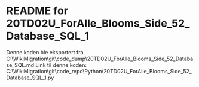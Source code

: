 # README for 20TD02U_ForAlle_Blooms_Side_52_Database_SQL_1
Denne koden ble eksportert fra C:\WikiMigration\git\code_dump\20TD02U_ForAlle_Blooms_Side_52_Database_SQL.md
Link til denne koden: C:\WikiMigration\git\code_repo\Python\20TD02U_ForAlle_Blooms_Side_52_Database_SQL_1.py
